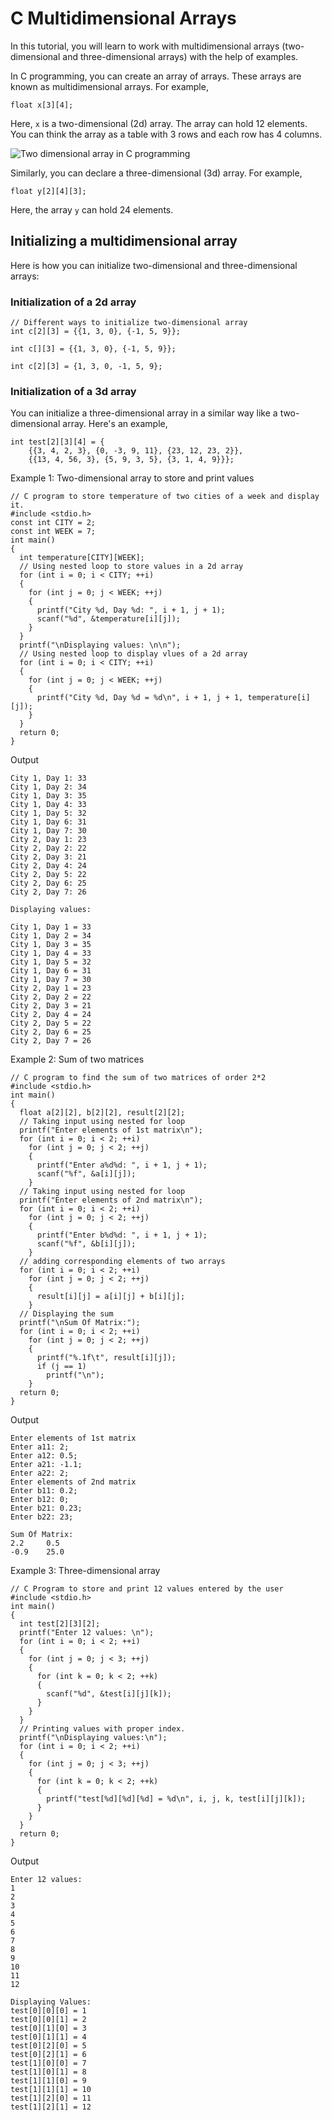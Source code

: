 # C Multidimensional Arrays

In this tutorial, you will learn to work with multidimensional arrays (two-dimensional and three-dimensional arrays) with the help of examples.

In C programming, you can create an array of arrays. These arrays are known as multidimensional arrays. For example,

```
float x[3][4];
```

Here, `x` is a two-dimensional (2d) array. The array can hold 12 elements. You can think the array as a table with 3 rows and each row has 4 columns.

![Two dimensional array in C programming](/images/two-dimensional-array_0.jpg)

Similarly, you can declare a three-dimensional (3d) array. For example,

```
float y[2][4][3];
```

Here, the array `y` can hold 24 elements.

## Initializing a multidimensional array

Here is how you can initialize two-dimensional and three-dimensional arrays:

### Initialization of a 2d array

```
// Different ways to initialize two-dimensional array
int c[2][3] = {{1, 3, 0}, {-1, 5, 9}};
         
int c[][3] = {{1, 3, 0}, {-1, 5, 9}};
                
int c[2][3] = {1, 3, 0, -1, 5, 9};
```

### Initialization of a 3d array

You can initialize a three-dimensional array in a similar way like a two-dimensional array. Here's an example,

```
int test[2][3][4] = {
    {{3, 4, 2, 3}, {0, -3, 9, 11}, {23, 12, 23, 2}},
    {{13, 4, 56, 3}, {5, 9, 3, 5}, {3, 1, 4, 9}}};
```

Example 1: Two-dimensional array to store and print values
```
// C program to store temperature of two cities of a week and display it.
#include <stdio.h>
const int CITY = 2;
const int WEEK = 7;
int main()
{
  int temperature[CITY][WEEK];
  // Using nested loop to store values in a 2d array
  for (int i = 0; i < CITY; ++i)
  {
    for (int j = 0; j < WEEK; ++j)
    {
      printf("City %d, Day %d: ", i + 1, j + 1);
      scanf("%d", &temperature[i][j]);
    }
  }
  printf("\nDisplaying values: \n\n");
  // Using nested loop to display vlues of a 2d array
  for (int i = 0; i < CITY; ++i)
  {
    for (int j = 0; j < WEEK; ++j)
    {
      printf("City %d, Day %d = %d\n", i + 1, j + 1, temperature[i][j]);
    }
  }
  return 0;
}
```
Output
```
City 1, Day 1: 33
City 1, Day 2: 34
City 1, Day 3: 35
City 1, Day 4: 33
City 1, Day 5: 32
City 1, Day 6: 31
City 1, Day 7: 30
City 2, Day 1: 23
City 2, Day 2: 22
City 2, Day 3: 21
City 2, Day 4: 24
City 2, Day 5: 22
City 2, Day 6: 25
City 2, Day 7: 26

Displaying values: 

City 1, Day 1 = 33
City 1, Day 2 = 34
City 1, Day 3 = 35
City 1, Day 4 = 33
City 1, Day 5 = 32
City 1, Day 6 = 31
City 1, Day 7 = 30
City 2, Day 1 = 23
City 2, Day 2 = 22
City 2, Day 3 = 21
City 2, Day 4 = 24
City 2, Day 5 = 22
City 2, Day 6 = 25
City 2, Day 7 = 26
```

Example 2: Sum of two matrices
```
// C program to find the sum of two matrices of order 2*2
#include <stdio.h>
int main()
{
  float a[2][2], b[2][2], result[2][2];
  // Taking input using nested for loop
  printf("Enter elements of 1st matrix\n");
  for (int i = 0; i < 2; ++i)
    for (int j = 0; j < 2; ++j)
    {
      printf("Enter a%d%d: ", i + 1, j + 1);
      scanf("%f", &a[i][j]);
    }
  // Taking input using nested for loop
  printf("Enter elements of 2nd matrix\n");
  for (int i = 0; i < 2; ++i)
    for (int j = 0; j < 2; ++j)
    {
      printf("Enter b%d%d: ", i + 1, j + 1);
      scanf("%f", &b[i][j]);
    }
  // adding corresponding elements of two arrays
  for (int i = 0; i < 2; ++i)
    for (int j = 0; j < 2; ++j)
    {
      result[i][j] = a[i][j] + b[i][j];
    }
  // Displaying the sum
  printf("\nSum Of Matrix:");
  for (int i = 0; i < 2; ++i)
    for (int j = 0; j < 2; ++j)
    {
      printf("%.1f\t", result[i][j]);
      if (j == 1)
        printf("\n");
    }
  return 0;
}
```
Output
```
Enter elements of 1st matrix
Enter a11: 2;
Enter a12: 0.5;
Enter a21: -1.1;
Enter a22: 2;
Enter elements of 2nd matrix
Enter b11: 0.2;
Enter b12: 0;
Enter b21: 0.23;
Enter b22: 23;

Sum Of Matrix:
2.2     0.5
-0.9    25.0
```

Example 3: Three-dimensional array
```
// C Program to store and print 12 values entered by the user
#include <stdio.h>
int main()
{
  int test[2][3][2];
  printf("Enter 12 values: \n");
  for (int i = 0; i < 2; ++i)
  {
    for (int j = 0; j < 3; ++j)
    {
      for (int k = 0; k < 2; ++k)
      {
        scanf("%d", &test[i][j][k]);
      }
    }
  }
  // Printing values with proper index.
  printf("\nDisplaying values:\n");
  for (int i = 0; i < 2; ++i)
  {
    for (int j = 0; j < 3; ++j)
    {
      for (int k = 0; k < 2; ++k)
      {
        printf("test[%d][%d][%d] = %d\n", i, j, k, test[i][j][k]);
      }
    }
  }
  return 0;
}
```
Output
```
Enter 12 values: 
1
2
3
4
5
6
7
8
9
10
11
12

Displaying Values:
test[0][0][0] = 1
test[0][0][1] = 2
test[0][1][0] = 3
test[0][1][1] = 4
test[0][2][0] = 5
test[0][2][1] = 6
test[1][0][0] = 7
test[1][0][1] = 8
test[1][1][0] = 9
test[1][1][1] = 10
test[1][2][0] = 11
test[1][2][1] = 12
```